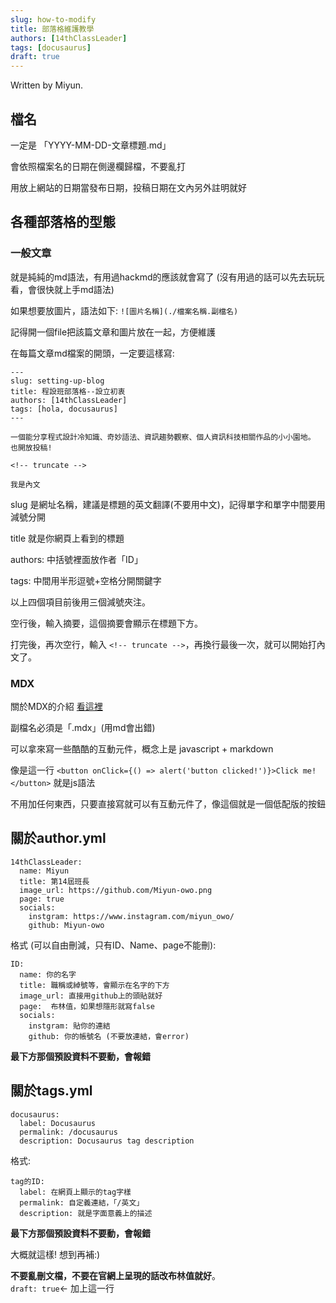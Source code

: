 ```yaml
---
slug: how-to-modify
title: 部落格維護教學
authors: [14thClassLeader]
tags: [docusaurus]
draft: true
---
```


Written by Miyun.

## 檔名
一定是 「YYYY-MM-DD-文章標題.md」

會依照檔案名的日期在側邊欄歸檔，不要亂打

用放上網站的日期當發布日期，投稿日期在文內另外註明就好

## 各種部落格的型態
### 一般文章
就是純純的md語法，有用過hackmd的應該就會寫了 (沒有用過的話可以先去玩玩看，會很快就上手md語法)

如果想要放圖片，語法如下:
`![圖片名稱](./檔案名稱.副檔名)`

記得開一個file把該篇文章和圖片放在一起，方便維護

在每篇文章md檔案的開頭，一定要這樣寫:

```
---
slug: setting-up-blog 
title: 程設班部落格--設立初衷
authors: [14thClassLeader]
tags: [hola, docusaurus]
---

一個能分享程式設計冷知識、奇妙語法、資訊趨勢觀察、個人資訊科技相關作品的小小園地。
也開放投稿!

<!-- truncate -->

我是內文
```

slug 是網址名稱，建議是標題的英文翻譯(不要用中文)，記得單字和單字中間要用減號分開

title 就是你網頁上看到的標題

authors: 中括號裡面放作者「ID」

tags: 中間用半形逗號+空格分開關鍵字

以上四個項目前後用三個減號夾注。

空行後，輸入摘要，這個摘要會顯示在標題下方。

打完後，再次空行，輸入 `<!-- truncate -->`，再換行最後一次，就可以開始打內文了。



### MDX

關於MDX的介紹 [看這裡](https://hackmd.io/@RintarouTW/%E6%84%9A%E5%8D%83%E6%85%AE%E3%81%AE%E7%AD%86%E8%A8%98%E6%9C%AC/%2F%40RintarouTW%2FMDX)

副檔名必須是「.mdx」(用md會出錯)

可以拿來寫一些酷酷的互動元件，概念上是 javascript + markdown

像是這一行
`<button onClick={() => alert('button clicked!')}>Click me!</button>` 就是js語法

不用加任何東西，只要直接寫就可以有互動元件了，像這個就是一個低配版的按鈕

## 關於author.yml

```
14thClassLeader:
  name: Miyun
  title: 第14屆班長
  image_url: https://github.com/Miyun-owo.png
  page: true
  socials:
    instgram: https://www.instagram.com/miyun_owo/
    github: Miyun-owo
```
格式 (可以自由刪減，只有ID、Name、page不能刪):
```
ID:
  name: 你的名字
  title: 職稱或綽號等，會顯示在名字的下方
  image_url: 直接用github上的頭貼就好
  page:  布林值，如果想隱形就寫false
  socials:
    instgram: 貼你的連結
    github: 你的帳號名 (不要放連結，會error)
```
**最下方那個預設資料不要動，會報錯**

## 關於tags.yml
```
docusaurus:
  label: Docusaurus
  permalink: /docusaurus
  description: Docusaurus tag description
```
格式:
```
tag的ID:
  label: 在網頁上顯示的tag字樣
  permalink: 自定義連結，「/英文」
  description: 就是字面意義上的描述
```
**最下方那個預設資料不要動，會報錯**

大概就這樣! 想到再補:)

**不要亂刪文檔，不要在官網上呈現的話改布林值就好**。  
`draft: true`\<\- 加上這一行
